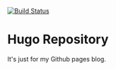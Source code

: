 [![Build Status](https://travis-ci.com/SZLforGithub/louis-hugo.svg?branch=master)](https://travis-ci.com/SZLforGithub/louis-hugo)

# Hugo Repository

It's just for my Github pages blog.
